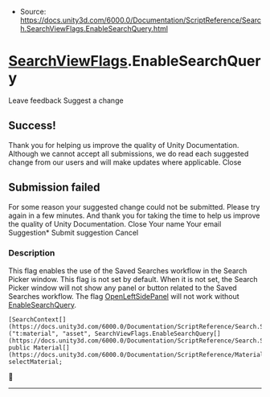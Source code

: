 * Source: https://docs.unity3d.com/6000.0/Documentation/ScriptReference/Search.SearchViewFlags.EnableSearchQuery.html

#  [SearchViewFlags](https://docs.unity3d.com/6000.0/Documentation/ScriptReference/Search.SearchViewFlags.html).EnableSearchQuery
Leave feedback
Suggest a change
## Success!
Thank you for helping us improve the quality of Unity Documentation. Although we cannot accept all submissions, we do read each suggested change from our users and will make updates where applicable.
Close
## Submission failed
For some reason your suggested change could not be submitted. Please <a>try again</a> in a few minutes. And thank you for taking the time to help us improve the quality of Unity Documentation.
Close
Your name Your email Suggestion* Submit suggestion
Cancel
### Description
This flag enables the use of the Saved Searches workflow in the Search Picker window.
This flag is not set by default. When it is not set, the Search Picker window will not show any panel or button related to the Saved Searches workflow. The flag [OpenLeftSidePanel](https://docs.unity3d.com/6000.0/Documentation/ScriptReference/Search.SearchViewFlags.OpenLeftSidePanel.html) will not work without [EnableSearchQuery](https://docs.unity3d.com/6000.0/Documentation/ScriptReference/Search.SearchViewFlags.EnableSearchQuery.html).
```
[SearchContext[](https://docs.unity3d.com/6000.0/Documentation/ScriptReference/Search.SearchContext.html)("t:material", "asset", SearchViewFlags.EnableSearchQuery[](https://docs.unity3d.com/6000.0/Documentation/ScriptReference/Search.SearchViewFlags.EnableSearchQuery.html))]
public Material[](https://docs.unity3d.com/6000.0/Documentation/ScriptReference/Material.html) selectMaterial;
```

* * *
